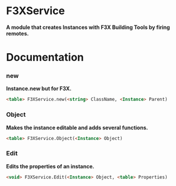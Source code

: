 # F3XService
**A module that creates Instances with F3X Building Tools by firing remotes.**
# Documentation
### new
**Instance.new but for F3X.**
```html
<table> F3XService.new(<string> ClassName, <Instance> Parent)
```
### Object
**Makes the instance editable and adds several functions.**
```html
<table> F3XService.Object(<Instance> Object)
```
### Edit
**Edits the properties of an instance.**
```html
<void> F3XService.Edit(<Instance> Object, <table> Properties)
```
